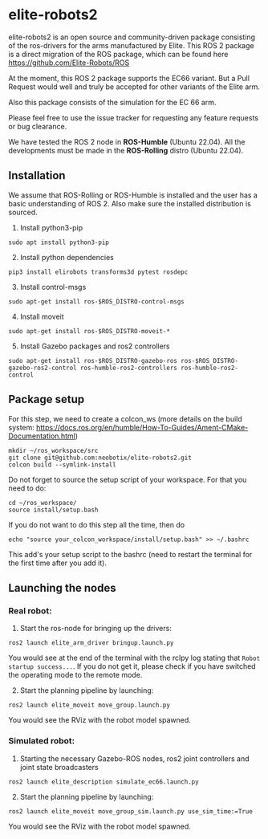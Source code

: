 # elite-robots2

elite-robots2 is an open source and community-driven package consisting of the ros-drivers for the arms manufactured by Elite. This ROS 2 package is a direct migration of the ROS package, which can be found here https://github.com/Elite-Robots/ROS 

At the moment, this ROS 2 package supports the EC66 variant. But a Pull Request would well and truly be accepted for other variants of the Elite arm. 

Also this package consists of the simulation for the EC 66 arm.

Please feel free to use the issue tracker for requesting any feature requests or bug clearance.

We have tested the ROS 2 node in **ROS-Humble** (Ubuntu 22.04). All the developments must be made in the **ROS-Rolling** distro (Ubuntu 22.04).  

## Installation

We assume that ROS-Rolling or ROS-Humble is installed and the user has a basic understanding of ROS 2. Also make sure the installed distribution is sourced.

1. Install python3-pip

`sudo apt install python3-pip`

2. Install python dependencies

`pip3 install elirobots transforms3d pytest rosdepc`

3. Install control-msgs

`sudo apt-get install ros-$ROS_DISTRO-control-msgs`

4. Install moveit

`sudo apt-get install ros-$ROS_DISTRO-moveit-*`

5. Install Gazebo packages and ros2 controllers

`sudo apt-get install ros-$ROS_DISTRO-gazebo-ros ros-$ROS_DISTRO-gazebo-ros2-control ros-humble-ros2-controllers ros-humble-ros2-control`

## Package setup

For this step, we need to create a colcon_ws (more details on the build system: https://docs.ros.org/en/humble/How-To-Guides/Ament-CMake-Documentation.html)

```
mkdir ~/ros_workspace/src
git clone git@github.com:neobotix/elite-robots2.git
colcon build --symlink-install
```

Do not forget to source the setup script of your workspace. For that you need to do:

```
cd ~/ros_workspace/
source install/setup.bash
```

If you do not want to do this step all the time, then do

`echo "source your_colcon_workspace/install/setup.bash" >> ~/.bashrc`

This add's your setup script to the bashrc (need to restart the terminal for the first time after you add it). 

## Launching the nodes

### Real robot: 

1. Start the ros-node for bringing up the drivers:

`ros2 launch elite_arm_driver bringup.launch.py`

You would see at the end of the terminal with the rclpy log stating that `Robot startup success...`. If you do not get it, please check if you have switched the operating mode to the remote mode. 

2. Start the planning pipeline by launching:

`ros2 launch elite_moveit move_group.launch.py`

You would see the RViz with the robot model spawned. 

### Simulated robot:

1. Starting the necessary Gazebo-ROS nodes, ros2 joint controllers and joint state broadcasters

`ros2 launch elite_description simulate_ec66.launch.py`

2. Start the planning pipeline by launching:

`ros2 launch elite_moveit move_group_sim.launch.py use_sim_time:=True`

You would see the RViz with the robot model spawned. 
